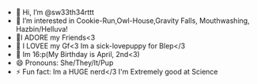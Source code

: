 - 👋 Hi, I’m @sw33th34rttt
- 🍒 I’m interested in Cookie-Run,Owl-House,Gravity Falls, Mouthwashing, Hazbin/Helluva!
-  🌈I ADORE my Friends<3 
- 💞️ I LOVEE my Gf<3 Im a sick-lovepuppy for Blep</3
- 🎂 Im 16:p(My Birthday is April, 2nd<3)
- 😄 Pronouns: She/They/It/Pup
- ⚡ Fun fact: Im a HUGE nerd</3 I'm Extremely good at Science

<!---
sw33th34rttt/sw33th34rttt is a ✨ special ✨ repository because its `README.md` (this file) appears on your GitHub profile.
You can click the Preview link to take a look at your changes.
--->
